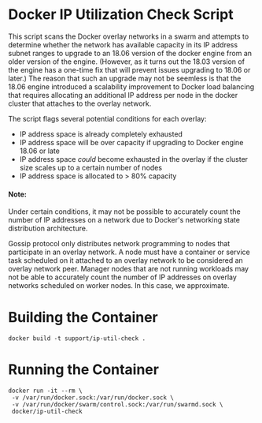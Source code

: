 Docker IP Utilization Check Script
==================================

This script scans the Docker overlay networks in a swarm and attempts to
determine whether the network has available capacity in its IP address
subnet ranges to upgrade to an 18.06 version of the docker engine from
an older version of the engine.  (However, as it turns out the 18.03
version of the engine has a one-time fix that will prevent issues
upgrading to 18.06 or later.)  The reason that such an upgrade may not
be seemless is that the 18.06 engine introduced a scalability
improvement to Docker load balancing that requires allocating an
additional IP address per node in the docker cluster that attaches to
the overlay network.

The script flags several potential conditions for each overlay:
  * IP address space is already completely exhausted
  * IP address space will be over capacity if upgrading to Docker engine
    18.06 or late
  * IP address space *could* become exhausted in the overlay if the
    cluster size scales up to a certain number of nodes
  * IP address space is allocated to > 80% capacity

####  Note: 
Under certain conditions, it may not be possible to accurately
count the number of IP addresses on a network due to Docker's
networking state distribution architecture.

Gossip protocol only distributes network programming to nodes that 
participate in an overlay network.  A node must have a container or 
service task scheduled on it attached to an overlay network to be 
considered an overlay network peer.  Manager nodes that are not running
workloads may not be able to accurately count the number of IP addresses
on overlay networks scheduled on worker nodes.  In this case, we approximate.

Building the Container
======================
```
docker build -t support/ip-util-check .
```

Running the Container
=====================
```
docker run -it --rm \
 -v /var/run/docker.sock:/var/run/docker.sock \
 -v /var/run/docker/swarm/control.sock:/var/run/swarmd.sock \
 docker/ip-util-check
```
